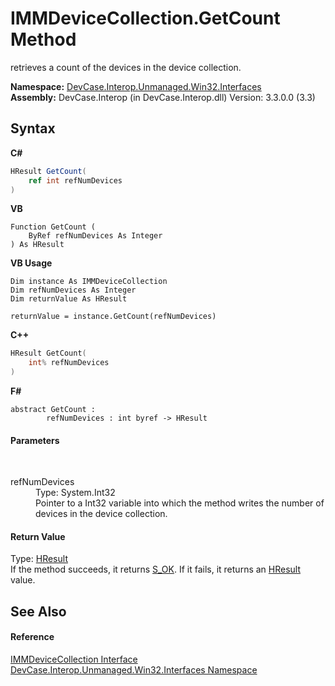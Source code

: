 # IMMDeviceCollection.GetCount Method 
 

retrieves a count of the devices in the device collection.

**Namespace:**&nbsp;<a href="N_DevCase_Interop_Unmanaged_Win32_Interfaces">DevCase.Interop.Unmanaged.Win32.Interfaces</a><br />**Assembly:**&nbsp;DevCase.Interop (in DevCase.Interop.dll) Version: 3.3.0.0 (3.3)

## Syntax

**C#**<br />
``` C#
HResult GetCount(
	ref int refNumDevices
)
```

**VB**<br />
``` VB
Function GetCount ( 
	ByRef refNumDevices As Integer
) As HResult
```

**VB Usage**<br />
``` VB Usage
Dim instance As IMMDeviceCollection
Dim refNumDevices As Integer
Dim returnValue As HResult

returnValue = instance.GetCount(refNumDevices)
```

**C++**<br />
``` C++
HResult GetCount(
	int% refNumDevices
)
```

**F#**<br />
``` F#
abstract GetCount : 
        refNumDevices : int byref -> HResult 

```


#### Parameters
&nbsp;<dl><dt>refNumDevices</dt><dd>Type: System.Int32<br />Pointer to a Int32 variable into which the method writes the number of devices in the device collection.</dd></dl>

#### Return Value
Type: <a href="T_DevCase_Interop_Unmanaged_Win32_Enums_HResult">HResult</a><br />If the method succeeds, it returns <a href="T_DevCase_Interop_Unmanaged_Win32_Enums_HResult">S_OK</a>. If it fails, it returns an <a href="T_DevCase_Interop_Unmanaged_Win32_Enums_HResult">HResult</a> value.

## See Also


#### Reference
<a href="T_DevCase_Interop_Unmanaged_Win32_Interfaces_IMMDeviceCollection">IMMDeviceCollection Interface</a><br /><a href="N_DevCase_Interop_Unmanaged_Win32_Interfaces">DevCase.Interop.Unmanaged.Win32.Interfaces Namespace</a><br />